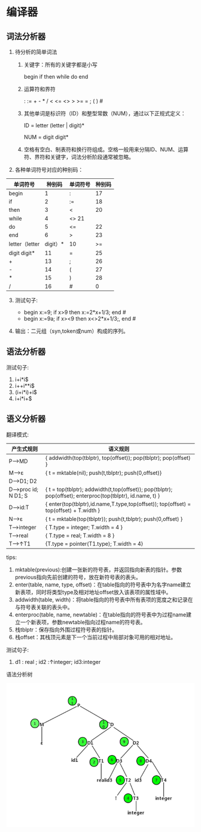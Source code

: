 # 编译器

## 词法分析器
1. 待分析的简单词法
	1. 关键字：所有的关键字都是小写
        
        begin  if  then  while  do  end
    2. 运算符和界符
    
        :  :=  +  -  *  /  <  <=  <>  >  >=  =  ;  (  )  #
    3. 其他单词是标识符（ID）和整型常数（NUM），通过以下正规式定义：
    
    	ID = letter (letter | digit)*
    	
       NUM = digit digit*
    4. 空格有空白、制表符和换行符组成。空格一般用来分隔ID、NUM、运算符、界符和关键字，词法分析阶段通常被忽略。

2. 各种单词符号对应的种别码：

单词符号 | 种别码 | 单词符号 | 种别码
--- | --- | --- | ---
begin | 1 | : | 17
if | 2 | := | 18
then | 3 | < | 20
while | 4 | <>  21
do | 5 | <= | 22
end | 6 | > | 23
letter（letter|digit）* | 10 | >= | 24
digit digit* | 11 | = | 25
\+ | 13 | ; | 26
\- | 14 | ( | 27
\* | 15 | ) | 28
/ | 16 | # | 0

3. 测试句子:

    - begin x:=9; if x>9 then x:=2*x+1/3; end #
    - begin x:=9a; if x><9 then x<>2*x+1/3;, end #

4. 输出：二元组（syn,token或num）构成的序列。

## 语法分析器

测试句子:
1. i+i*i$
2. i++i**i$
3. (i+i*i)+i$
4. i+i*i+$

## 语义分析器

翻译模式:

产生式规则 | 语义规则
--- | ---
P—>MD|{ addwidth(top(tblptr), top(offset)); pop(tblptr); pop(offset) }
M—>ε | { t = mktable(nil); push(t,tblptr); push(0,offset)}
D—>D1; D2 | 
D—>proc id; N D1; S | { t = top(tblptr); addwidth(t,top(offset)); pop(tblptr); pop(offset); enterproc(top(tblptr), id.name, t) }
D—>id:T | { enter(top(tblptr),id.name,T.type,top(offset)); top(offset) = top(offset) + T.width }
N—>ε | { t = mktable(top(tblptr)); push(t,tblptr); push(0,offset) }
T—>integer | { T.type = integer; T.width = 4 }
T—>real | { T.type = real; T.width = 8 }
T—>↑T1 | {T.type = pointer(T1.type); T.width = 4}

tips:
1. mktable(previous):创建一张新的符号表，并返回指向新表的指针。参数previous指向先前创建的符号，放在新符号表的表头。
2. enter(table, name, type, offset)：在table指向的符号表中为名字name建立新表项，同时将类型type及相对地址offset放入该表项的属性域中。
3. addwidth(table, width)：将table指向的符号表中所有表项的宽度之和记录在与符号表关联的表头中。
4. enterproc(table, name, newtable)：在table指向的符号表中为过程name建立一个新表项，参数newtable指向过程name的符号表。
5. 栈tblptr：保存指向外围过程符号表的指针。
6. 栈offset：其栈顶元素是下一个当前过程中局部对象可用的相对地址。

测试句子:
1. d1 : real ; id2 :↑integer; id3:integer

语法分析树

![语法分析树](syntax-analysis-tree.png)